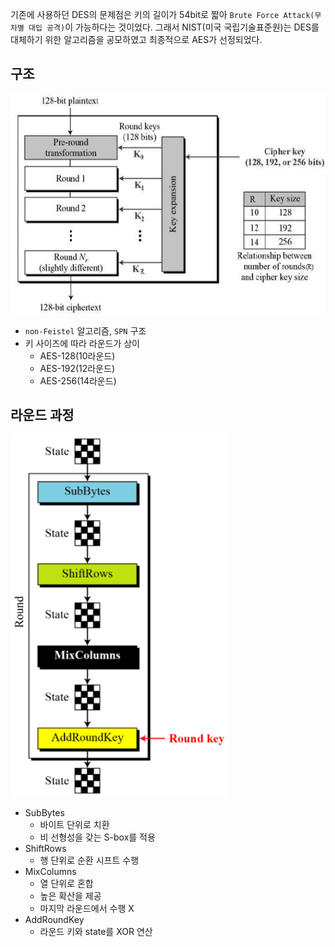기존에 사용하던 DES의 문제점은 키의 길이가 54bit로 짧아 `Brute Force Attack(무차별 대입 공격)`이 가능하다는 것이었다. 그래서 NIST(미국 국립기술표준원)는 DES를 대체하기 위한 알고리즘을 공모하였고 최종적으로 AES가 선정되었다.

구조
---

![AES 구조](images/2020-05-24-20-22-40.png)

- `non-Feistel` 알고리즘, `SPN` 구조
- 키 사이즈에 따라 라운드가 상이
  - AES-128(10라운드)
  - AES-192(12라운드)
  - AES-256(14라운드)

라운드 과정
---

![Round](images/2020-05-24-20-59-09.png)

- SubBytes
  - 바이트 단위로 치환
  - 비 선형성을 갖는 S-box를 적용
- ShiftRows
  - 행 단위로 순환 시프트 수행
- MixColumns
  - 열 단위로 혼합
  - 높은 확산을 제공
  - 마지막 라운드에서 수행 X
- AddRoundKey
  - 라운드 키와 state를 XOR 연산
